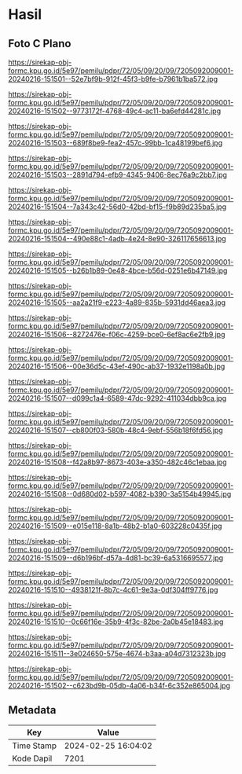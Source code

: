 # Hasil

## Foto C Plano

https://sirekap-obj-formc.kpu.go.id/5e97/pemilu/pdpr/72/05/09/20/09/7205092009001-20240216-151501--52e7bf9b-912f-45f3-b9fe-b7961b1ba572.jpg

https://sirekap-obj-formc.kpu.go.id/5e97/pemilu/pdpr/72/05/09/20/09/7205092009001-20240216-151502--9773172f-4768-49c4-ac11-ba6efd44281c.jpg

https://sirekap-obj-formc.kpu.go.id/5e97/pemilu/pdpr/72/05/09/20/09/7205092009001-20240216-151503--689f8be9-fea2-457c-99bb-1ca48199bef6.jpg

https://sirekap-obj-formc.kpu.go.id/5e97/pemilu/pdpr/72/05/09/20/09/7205092009001-20240216-151503--2891d794-efb9-4345-9406-8ec76a9c2bb7.jpg

https://sirekap-obj-formc.kpu.go.id/5e97/pemilu/pdpr/72/05/09/20/09/7205092009001-20240216-151504--7a343c42-56d0-42bd-bf15-f9b89d235ba5.jpg

https://sirekap-obj-formc.kpu.go.id/5e97/pemilu/pdpr/72/05/09/20/09/7205092009001-20240216-151504--490e88c1-4adb-4e24-8e90-326117656613.jpg

https://sirekap-obj-formc.kpu.go.id/5e97/pemilu/pdpr/72/05/09/20/09/7205092009001-20240216-151505--b26b1b89-0e48-4bce-b56d-0251e6b47149.jpg

https://sirekap-obj-formc.kpu.go.id/5e97/pemilu/pdpr/72/05/09/20/09/7205092009001-20240216-151505--aa2a21f9-e223-4a89-835b-5931dd46aea3.jpg

https://sirekap-obj-formc.kpu.go.id/5e97/pemilu/pdpr/72/05/09/20/09/7205092009001-20240216-151506--8272476e-f06c-4259-bce0-6ef8ac6e2fb9.jpg

https://sirekap-obj-formc.kpu.go.id/5e97/pemilu/pdpr/72/05/09/20/09/7205092009001-20240216-151506--00e36d5c-43ef-490c-ab37-1932e1198a0b.jpg

https://sirekap-obj-formc.kpu.go.id/5e97/pemilu/pdpr/72/05/09/20/09/7205092009001-20240216-151507--d099c1a4-6589-47dc-9292-411034dbb9ca.jpg

https://sirekap-obj-formc.kpu.go.id/5e97/pemilu/pdpr/72/05/09/20/09/7205092009001-20240216-151507--cb800f03-580b-48c4-9ebf-556b18f6fd56.jpg

https://sirekap-obj-formc.kpu.go.id/5e97/pemilu/pdpr/72/05/09/20/09/7205092009001-20240216-151508--f42a8b97-8673-403e-a350-482c46c1ebaa.jpg

https://sirekap-obj-formc.kpu.go.id/5e97/pemilu/pdpr/72/05/09/20/09/7205092009001-20240216-151508--0d680d02-b597-4082-b390-3a5154b49945.jpg

https://sirekap-obj-formc.kpu.go.id/5e97/pemilu/pdpr/72/05/09/20/09/7205092009001-20240216-151509--e015e118-8a1b-48b2-b1a0-603228c0435f.jpg

https://sirekap-obj-formc.kpu.go.id/5e97/pemilu/pdpr/72/05/09/20/09/7205092009001-20240216-151509--d6b196bf-d57a-4d81-bc39-6a5316695577.jpg

https://sirekap-obj-formc.kpu.go.id/5e97/pemilu/pdpr/72/05/09/20/09/7205092009001-20240216-151510--4938121f-8b7c-4c61-9e3a-0df304ff9776.jpg

https://sirekap-obj-formc.kpu.go.id/5e97/pemilu/pdpr/72/05/09/20/09/7205092009001-20240216-151510--0c66f16e-35b9-4f3c-82be-2a0b45e18483.jpg

https://sirekap-obj-formc.kpu.go.id/5e97/pemilu/pdpr/72/05/09/20/09/7205092009001-20240216-151511--3e024650-575e-4674-b3aa-a04d7312323b.jpg

https://sirekap-obj-formc.kpu.go.id/5e97/pemilu/pdpr/72/05/09/20/09/7205092009001-20240216-151502--c623bd9b-05db-4a06-b34f-6c352e865004.jpg


## Metadata

| Key        | Value               |
| ---------- | ------------------- |
| Time Stamp | 2024-02-25 16:04:02 |
| Kode Dapil | 7201                |



